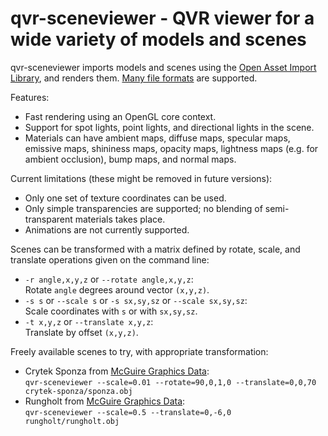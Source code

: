 # qvr-sceneviewer - QVR viewer for a wide variety of models and scenes

qvr-sceneviewer imports models and scenes using the
[Open Asset Import Library](http://assimp.org/), and renders them.
[Many file formats](http://assimp.org/main_features_formats.html) are supported.

Features:
* Fast rendering using an OpenGL core context.
* Support for spot lights, point lights, and directional lights in the scene.
* Materials can have ambient maps, diffuse maps, specular maps, emissive maps,
  shininess maps, opacity maps, lightness maps (e.g. for ambient occlusion),
  bump maps, and normal maps.

Current limitations (these might be removed in future versions):
* Only one set of texture coordinates can be used.
* Only simple transparencies are supported; no blending of semi-transparent
  materials takes place.
* Animations are not currently supported.

Scenes can be transformed with a matrix defined by rotate, scale, and translate
operations given on the command line:
* `-r angle,x,y,z` or `--rotate angle,x,y,z`:  
  Rotate `angle` degrees around vector `(x,y,z)`.
* `-s s` or `--scale s` or `-s sx,sy,sz` or `--scale sx,sy,sz`:  
  Scale coordinates with `s` or with `sx,sy,sz`.
* `-t x,y,z` or `--translate x,y,z`:  
  Translate by offset `(x,y,z)`.

Freely available scenes to try, with appropriate transformation:
* Crytek Sponza from [McGuire Graphics Data](http://graphics.cs.williams.edu/data/meshes.xml):  
  `qvr-sceneviewer --scale=0.01 --rotate=90,0,1,0 --translate=0,0,70 crytek-sponza/sponza.obj`
* Rungholt from [McGuire Graphics Data](http://graphics.cs.williams.edu/data/meshes.xml):  
  `qvr-sceneviewer --scale=0.5 --translate=0,-6,0 rungholt/rungholt.obj`
